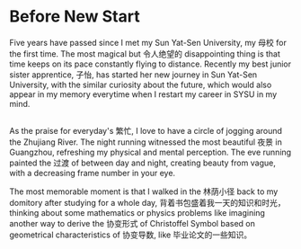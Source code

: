 # Before New Start           
           
Five years have passed since I met my Sun Yat-Sen University, my 母校 for the first time. The most magical but 令人绝望的 disappointing thing is that time keeps on its pace constantly flying to distance. Recently my best junior sister apprentice, 子怡, has started her new journey in Sun Yat-Sen University, with the similar curiosity about the future, which would also appear in my memory everytime when I restart my career in SYSU in my mind.           
         
         
## 
As the praise for everyday's 繁忙, I love to have a circle of jogging around the Zhujiang River. The night running witnessed the most beautiful 夜景 in Guangzhou, refreshing my physical and mental perception. The eve running painted the 过渡 of between day and night, creating beauty from vague, with a decreasing frame number in your eye.    

The most memorable moment is that I walked in the 林荫小径 back to my domitory after studying for a whole day, 背着书包盛着我一天的知识和时光，thinking about some mathematics or physics problems like imagining another way to derive the 协变形式 of Christoffel Symbol based on geometrical characteristics of 协变导数, like 毕业论文的一些知识。

